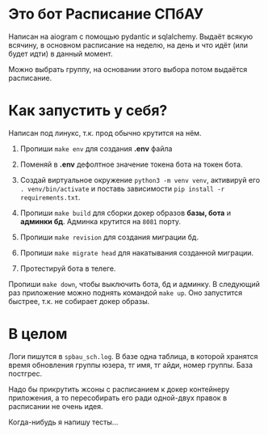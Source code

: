 # Это бот Расписание СПбАУ

Написан на aiogram с помощью pydantic и sqlalchemy. Выдаёт всякую всячину, в основном расписание на неделю, на день и что идёт (или будет идти) в данный момент. 

Можно выбрать группу, на основании этого выбора потом выдаётся расписание.

# Как запустить у себя?

Написан под линукс, т.к. прод обычно крутится на нём. 

1. Пропиши `make env` для создания **.env** файла

2. Поменяй в **.env** дефолтное значение токена бота на токен бота.

3. Создай виртуальное окружение `python3 -m venv venv`, активируй его `. venv/bin/activate` и поставь зависимости `pip install -r requirements.txt`.

4. Пропиши `make build` для сборки докер образов **базы, бота** и **админки бд**. Админка крутится на `8081` порту.
   
5. Пропиши `make revision` для создания миграции бд.

6. Пропиши `make migrate head` для накатывания созданной миграции.

7. Протестируй бота в телеге. 

Пропиши `make down`, чтобы выключить бота, бд и админку. В следующий раз приложение можно поднять командой `make up`. Оно запустится быстрее, т.к. не собирает докер образы.

# В целом

Логи пишутся в `spbau_sch.log`. В базе одна таблица, в которой хранятся время обновления группы юзера, тг имя, тг айди, номер группы. База постгрес.

Надо бы прикрутить жсоны с расписанием к докер контейнеру приложения, а то пересобирать его ради одной-двух правок в расписании не очень идея.

Когда-нибудь я напишу тесты...
